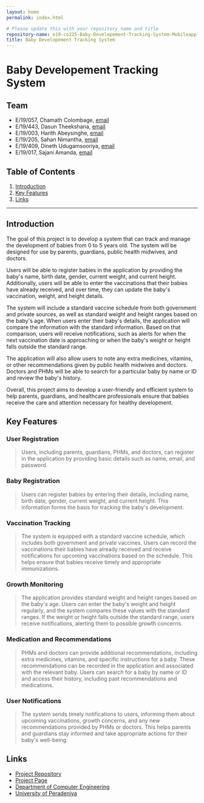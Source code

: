 ```yaml
---
layout: home
permalink: index.html

# Please update this with your repository name and title
repository-name: e19-co225-Baby-Developement-Tracking-System-Mobileapplication
title: Baby Developement Tracking System
---
```


[comment]: # "This is the standard layout for the project, but you can clean this and use your own template"

# Baby Developement Tracking System

<!-- 
---

This is a sample image, to show how to add images to your page. To learn more options, please refer [this](https://projects.ce.pdn.ac.lk/docs/faq/how-to-add-an-image/)

![Sample Image](./images/sample.png)
 -->

## Team
-  E/19/057, Chamath Colombage, [email](mailto:e19057@eng.pdn.ac.lk)
-  E/19/443, Dasun Theekshana, [email](mailto:e19443@eng.pdn.ac.lk)
-  E/19/003, Harith Abeysinghe, [email](mailto:e19003@eng.pdn.ac.lk)
-  E/19/205, Sahan Nimantha, [email](mailto:e19205@eng.pdn.ac.lk)
-  E/19/409, Dineth Udugamsooriya, [email](mailto:e19409@eng.pdn.ac.lk)
-  E/19/017, Sajani Amanda, [email](mailto:e19017@eng.pdn.ac.lk)


## Table of Contents
1. [Introduction](#introduction)
2. [Key Features](#key-features)
3. [Links](#links)

---

## Introduction

The goal of this project is to develop a system that can track and manage the development of babies from 0 to 5 years old. The system will be designed for use by parents, guardians, public health midwives, and doctors.

Users will be able to register babies in the application by providing the baby's name, birth date, gender, current weight, and current height. Additionally, users will be able to enter the vaccinations that their babies have already received, and over time, they can update the baby's vaccination, weight, and height details.

The system will include a standard vaccine schedule from both government and private sources, as well as standard weight and height ranges based on the baby's age. When users enter their baby's details, the application will compare the information with the standard information. Based on that comparison, users will receive notifications, such as alerts for when the next vaccination date is approaching or when the baby's weight or height falls outside the standard range.

The application will also allow users to note any extra medicines, vitamins, or other recommendations given by public health midwives and doctors. Doctors and PHMs will be able to search for a particular baby by name or ID and review the baby's history.

Overall, this project aims to develop a user-friendly and efficient system to help parents, guardians, and healthcare professionals ensure that babies receive the care and attention necessary for healthy development.

## Key Features

### User Registration
> Users, including parents, guardians, PHMs, and doctors, can register in the application by providing basic details such as name, email, and password.

### Baby Registration
> Users can register babies by entering their details, including name, birth date, gender, current weight, and current height. This information forms the basis for tracking the baby's development.

### Vaccination Tracking
> The system is equipped with a standard vaccine schedule, which includes both government and private vaccines. Users can record the vaccinations their babies have already received and receive notifications for upcoming vaccinations based on the schedule. This helps ensure that babies receive timely and appropriate immunizations.

### Growth Monitoring
> The application provides standard weight and height ranges based on the baby's age. Users can enter the baby's weight and height regularly, and the system compares these values with the standard ranges. If the weight or height falls outside the standard range, users receive notifications, alerting them to possible growth concerns.

### Medication and Recommendations
> PHMs and doctors can provide additional recommendations, including extra medicines, vitamins, and specific instructions for a baby. These recommendations can be recorded in the application and associated with the relevant baby. Users can search for a baby by name or ID and access their history, including past recommendations and medications.

### User Notifications
> The system sends timely notifications to users, informing them about upcoming vaccinations, growth concerns, and any new recommendations provided by PHMs or doctors. This helps parents and guardians stay informed and take appropriate actions for their baby's well-being.

## Links

- [Project Repository](https://github.com/cepdnaclk/e19-co225-Baby-Developement-Tracking-System-Mobileapplication)
- [Project Page](https://cepdnaclk.github.io/e19-co225-Baby-Developement-Tracking-System-Mobileapplication/)
- [Department of Computer Engineering](http://www.ce.pdn.ac.lk/)
- [University of Peradeniya](https://eng.pdn.ac.lk/)


[//]: # (Please refer this to learn more about Markdown syntax)
[//]: # (https://github.com/adam-p/markdown-here/wiki/Markdown-Cheatsheet)
